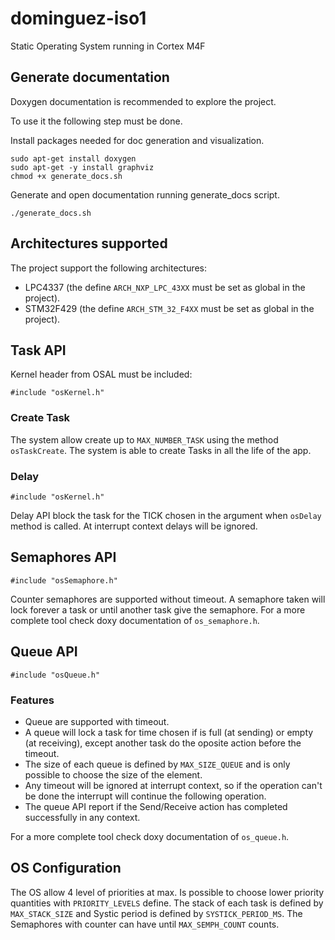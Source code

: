 # dominguez-iso1
Static Operating System running in Cortex M4F

## Generate documentation
Doxygen documentation is recommended to explore the project.

To use it the following step must be done.

Install packages needed for doc generation and visualization.

```
sudo apt-get install doxygen
sudo apt-get -y install graphviz
chmod +x generate_docs.sh
```
Generate and open documentation running generate_docs script.

```
./generate_docs.sh

```
## Architectures supported

The project support the following architectures:
- LPC4337 (the define ```ARCH_NXP_LPC_43XX``` must be set as global in the project).
- STM32F429 (the define ```ARCH_STM_32_F4XX``` must be set as global in the project).

## Task API
Kernel header from OSAL must be included:
```
#include "osKernel.h"
```
### Create Task
The system allow create up to ```MAX_NUMBER_TASK``` using the method ```osTaskCreate```. The system is able to create Tasks in all the life of the app.


### Delay
```
#include "osKernel.h"
```
Delay API block the task for the TICK chosen in the argument when ```osDelay``` method is called. At interrupt context delays
will be ignored.

## Semaphores API
```
#include "osSemaphore.h"
```
Counter semaphores are supported without timeout. A semaphore taken will lock forever a task or until another task give the semaphore.
For a more complete tool check doxy documentation of ```os_semaphore.h```.

## Queue API
```
#include "osQueue.h"
```
### Features
- Queue are supported with timeout. 
- A queue will lock a task for time chosen if is full (at sending) or empty (at receiving), except another task do the oposite action before the timeout. 
- The size of each queue is defined by ```MAX_SIZE_QUEUE``` and is only possible to choose the size of the element. 
- Any timeout will be ignored at interrupt context, so if the operation can't be done the interrupt will continue the following operation.
- The queue API report if the Send/Receive action has completed successfully in any context.

For a more complete tool check doxy documentation of ```os_queue.h```.

## OS Configuration
The OS allow 4 level of priorities at max. Is possible to choose lower priority quantities with ```PRIORITY_LEVELS``` define.
The stack of each task is defined by ```MAX_STACK_SIZE``` and Systic period is defined by ```SYSTICK_PERIOD_MS```.
The Semaphores with counter can have until ```MAX_SEMPH_COUNT``` counts.
